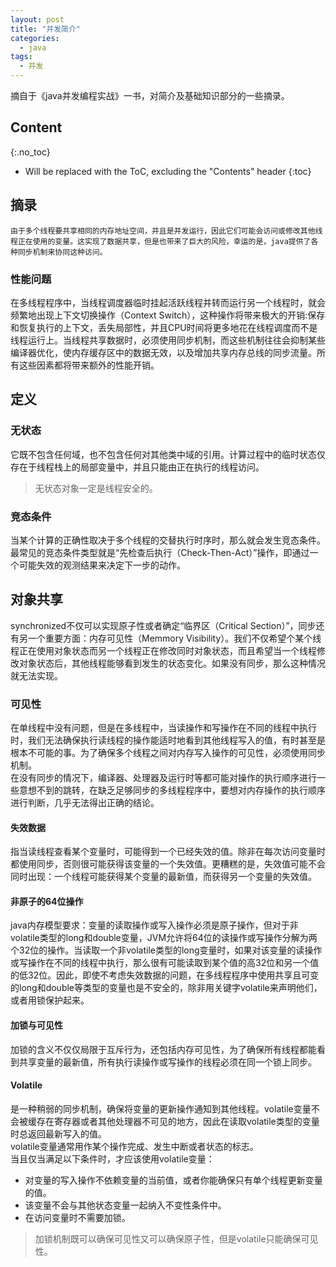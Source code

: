 ```yaml
---
layout: post
title: "并发简介"
categories:
  - java
tags:
  - 并发
---
```


摘自于《java并发编程实战》一书，对简介及基础知识部分的一些摘录。

<!-- more -->

## Content
{:.no_toc}

* Will be replaced with the ToC, excluding the "Contents" header
{:toc}

## 摘录
    由于多个线程要共享相同的内存地址空间，并且是并发运行，因此它们可能会访问或修改其他线程正在使用的变量。这实现了数据共享，但是也带来了巨大的风险，幸运的是，java提供了各种同步机制来协同这种访问。  
### 性能问题
   在多线程程序中，当线程调度器临时挂起活跃线程并转而运行另一个线程时，就会频繁地出现上下文切换操作（Context Switch），这种操作将带来极大的开销:保存和恢复执行的上下文，丢失局部性，并且CPU时间将更多地花在线程调度而不是线程运行上。当线程共享数据时，必须使用同步机制，而这些机制往往会抑制某些编译器优化，使内存缓存区中的数据无效，以及增加共享内存总线的同步流量。所有这些因素都将带来额外的性能开销。

## 定义
### 无状态
它既不包含任何域，也不包含任何对其他类中域的引用。计算过程中的临时状态仅存在于线程栈上的局部变量中，并且只能由正在执行的线程访问。
> 无状态对象一定是线程安全的。
### 竞态条件
当某个计算的正确性取决于多个线程的交替执行时序时，那么就会发生竞态条件。  
最常见的竞态条件类型就是“先检查后执行（Check-Then-Act）”操作，即通过一个可能失效的观测结果来决定下一步的动作。  

## 对象共享
synchronized不仅可以实现原子性或者确定“临界区（Critical Section）”，同步还有另一个重要方面：内存可见性（Memmory Visibility）。我们不仅希望个某个线程正在使用对象状态而另一个线程正在修改同时对象状态，而且希望当一个线程修改对象状态后，其他线程能够看到发生的状态变化。如果没有同步，那么这种情况就无法实现。

### 可见性
在单线程中没有问题，但是在多线程中，当读操作和写操作在不同的线程中执行时，我们无法确保执行读线程的操作能适时地看到其他线程写入的值，有时甚至是根本不可能的事。为了确保多个线程之间对内存写入操作的可见性，必须使用同步机制。  
在没有同步的情况下，编译器、处理器及运行时等都可能对操作的执行顺序进行一些意想不到的跳转，在缺乏足够同步的多线程程序中，要想对内存操作的执行顺序进行判断，几乎无法得出正确的结论。  
#### 失效数据
指当读线程查看某个变量时，可能得到一个已经失效的值。除非在每次访问变量时都使用同步，否则很可能获得该变量的一个失效值。更糟糕的是，失效值可能不会同时出现：一个线程可能获得某个变量的最新值，而获得另一个变量的失效值。  
#### 非原子的64位操作
java内存模型要求：变量的读取操作或写入操作必须是原子操作，但对于非volatile类型的long和double变量，JVM允许将64位的读操作或写操作分解为两个32位的操作。当读取一个非volatile类型的long变量时，如果对该变量的读操作或写操作在不同的线程中执行，那么很有可能读取到某个值的高32位和另一个值的低32位。因此，即使不考虑失效数据的问题，在多线程程序中使用共享且可变的long和double等类型的变量也是不安全的，除非用关键字volatile来声明他们，或者用锁保护起来。  
#### 加锁与可见性
加锁的含义不仅仅局限于互斥行为，还包括内存可见性，为了确保所有线程都能看到共享变量的最新值，所有执行读操作或写操作的线程必须在同一个锁上同步。  
#### Volatile
是一种稍弱的同步机制，确保将变量的更新操作通知到其他线程。volatile变量不会被缓存在寄存器或者其他处理器不可见的地方，因此在读取volatile类型的变量时总返回最新写入的值。  
volatile变量通常用作某个操作完成、发生中断或者状态的标志。  
当且仅当满足以下条件时，才应该使用volatile变量：
* 对变量的写入操作不依赖变量的当前值，或者你能确保只有单个线程更新变量的值。  
* 该变量不会与其他状态变量一起纳入不变性条件中。  
* 在访问变量时不需要加锁。  
> 加锁机制既可以确保可见性又可以确保原子性，但是volatile只能确保可见性。  
